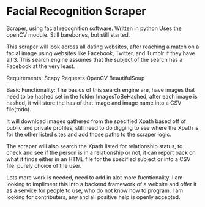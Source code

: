 # Facial Recognition Scraper
Scraper, using facial recognition software. Written in python Uses the openCV module. Still barebones, but still started.

This scraper will look across all dating websites, after reaching a match on a facial image using websites like Facebook, Twitter, and Tumblr if they have all 3. This search engine assumes that the subject of the search has a Facebook at the very least.


Requirements:
Scapy
Requests
OpenCV
BeautifulSoup

Basic Functionality:
The basics of this search engine are, have images that need to be hashed set in the folder ImagesToBeHashed, after each image is hashed, it will store the has of that image and image name into a CSV file(todo).

It will download images gathered from the specified Xpath based off of public and private profiles, still need to do digging to see where the Xpath is for the other listed sites and add those paths to the scraper logic.

The scraper will also search the Xpath listed for relationship status, to check and see if the person is in a relationship or not, it can report back on what it finds either in an HTML file for the specified subject or into a CSV file. purely choice of the user.

Lots more work is needed, need to add in alot more fucntionality. I am looking to impliment this into a backend framework of a website and offer it as a service for people to use, who do not know how to program. I am looking for contributers, any and all positive help is openly accepted.
